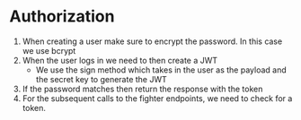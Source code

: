 # Authorization

1. When creating a user make sure to encrypt the password. In this case we use bcrypt
2. When the user logs in we need to then create a JWT
   - We use the sign method which takes in the user as the payload and the secret key to generate the JWT
3. If the password matches then return the response with the token
4. For the subsequent calls to the fighter endpoints, we need to check for a token.
